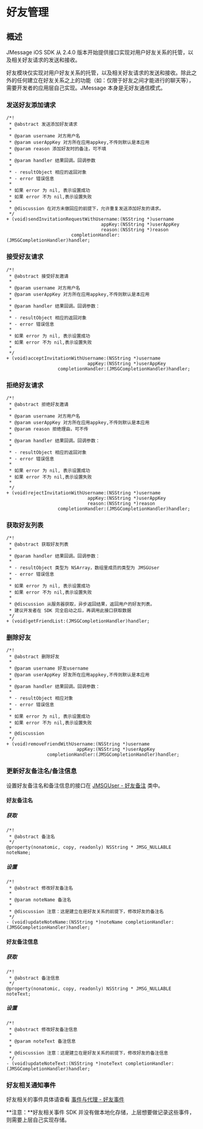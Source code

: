 <h1>好友管理</h1>


## 概述

JMessage iOS SDK 从 2.4.0 版本开始提供接口实现对用户好友关系的托管，以及相关好友请求的发送和接收。  

好友模块仅实现对用户好友关系的托管，以及相关好友请求的发送和接收。除此之外的任何建立在好友关系之上的功能（如：仅限于好友之间才能进行的聊天等），需要开发者的应用层自己实现。JMessage 本身是无好友通信模式。


### 发送好友添加请求
```
/*!
 * @abstract 发送添加好友请求
 *
 * @param username 对方用户名
 * @param userAppKey 对方所在应用appkey,不传则默认是本应用
 * @param reason 添加好友时的备注，可不填
 *
 * @param handler 结果回调。回调参数
 *
 * - resultObject 相应的返回对象
 * - error 错误信息
 *
 * 如果 error 为 nil, 表示设置成功
 * 如果 error 不为 nil,表示设置失败
 *
 * @discussion 在对方未做回应的前提下，允许重复发送添加好友的请求。
 */
+ (void)sendInvitationRequestWithUsername:(NSString *)username
                                   appKey:(NSString *)userAppKey
                                   reason:(NSString *)reason
                        completionHandler:(JMSGCompletionHandler)handler;
```

### 接受好友请求
```
/*!
 * @abstract 接受好友邀请
 *
 * @param username 对方用户名
 * @param userAppKey 对方所在应用appkey,不传则默认是本应用
 *
 * @param handler 结果回调。回调参数：
 *
 * - resultObject 相应的返回对象
 * - error 错误信息
 *
 * 如果 error 为 nil, 表示设置成功
 * 如果 error 不为 nil,表示设置失败
 *
 */
+ (void)acceptInvitationWithUsername:(NSString *)username
                              appKey:(NSString *)userAppKey
                   completionHandler:(JMSGCompletionHandler)handler;
```

### 拒绝好友请求
```
/*!
 * @abstract 拒绝好友邀请
 *
 * @param username 对方用户名
 * @param userAppKey 对方所在应用appkey,不传则默认是本应用
 * @param reason 拒绝理由，可不传
 *
 * @param handler 结果回调。回调参数：
 *
 * - resultObject 相应的返回对象
 * - error 错误信息
 *
 * 如果 error 为 nil, 表示设置成功
 * 如果 error 不为 nil,表示设置失败
 *
 */
+ (void)rejectInvitationWithUsername:(NSString *)username
                              appKey:(NSString *)userAppKey
                              reason:(NSString *)reason
                   completionHandler:(JMSGCompletionHandler)handler;
```

### 获取好友列表
```
/*!
 * @abstract 获取好友列表
 *
 * @param handler 结果回调。回调参数：
 *
 * - resultObject 类型为 NSArray，数组里成员的类型为 JMSGUser
 * - error 错误信息
 *
 * 如果 error 为 nil, 表示设置成功
 * 如果 error 不为 nil,表示设置失败
 *
 * @discussion 从服务器获取，异步返回结果，返回用户的好友列表。
 * 建议开发者在 SDK 完全启动之后，再调用此接口获取数据
 */
+ (void)getFriendList:(JMSGCompletionHandler)handler;
```


### 删除好友
```
/*!
 * @abstract 删除好友
 *
 * @param username 好友username
 * @param userAppKey 好友所在应用appkey,不传则默认是本应用
 *
 * @param handler 结果回调。回调参数：
 *
 * - resultObject 相应对象
 * - error 错误信息
 *
 * 如果 error 为 nil, 表示设置成功
 * 如果 error 不为 nil,表示设置失败
 *
 * @discussion
 */
+ (void)removeFriendWithUsername:(NSString *)username
                          appKey:(NSString *)userAppKey
               completionHandler:(JMSGCompletionHandler)handler;
```

### 更新好友备注名/备注信息
设置好友备注名和备注信息的接口在 [JMSGUser - 好友备注](./jmessage_ios_appledoc_html/Classes/JMSGUser.html#//api/name/updateNoteName:completionHandler:) 类中。

#### 好友备注名
##### 获取
```
/*!
 * @abstract 备注名
 */
@property(nonatomic, copy, readonly) NSString * JMSG_NULLABLE noteName;
```
##### 设置
```
/*!
 * @abstract 修改好友备注名
 *
 * @param noteName 备注名
 *
 * @discussion 注意：这是建立在是好友关系的前提下，修改好友的备注名
 */
- (void)updateNoteName:(NSString *)noteName completionHandler:(JMSGCompletionHandler)handler;
```

#### 好友备注信息
##### 获取
```
/*!
 * @abstract 备注信息
 */
@property(nonatomic, copy, readonly) NSString * JMSG_NULLABLE noteText;
```
##### 设置
```
/*!
 * @abstract 修改好友备注信息
 *
 * @param noteText 备注信息
 *
 * @discussion 注意：这是建立在是好友关系的前提下，修改好友的备注信息
 */
- (void)updateNoteText:(NSString *)noteText completionHandler:(JMSGCompletionHandler)handler;
```

### 好友相关通知事件
好友相关的事件具体请查看 [事件与代理 - 好友事件](./event#friend-event)

**注意：**好友相关事件 SDK 并没有做本地化存储，上层想要做记录这些事件，则需要上层自己实现存储。